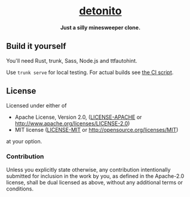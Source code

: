<div align="center">
  <h1><a href="https://www.sugoijan.dev/detonito/"<code>detonito</code></a></h1>
  <strong>Just a silly minesweeper clone.</strong>
</div>

## Build it yourself

You'll need Rust, trunk, Sass, Node.js and ttfautohint.

Use `trunk serve` for local testing. For actual builds see [the CI script](.github/workflows/pages.yml).

## License

Licensed under either of

* Apache License, Version 2.0, ([LICENSE-APACHE](LICENSE-APACHE) or http://www.apache.org/licenses/LICENSE-2.0)
* MIT license ([LICENSE-MIT](LICENSE-MIT) or http://opensource.org/licenses/MIT)

at your option.

### Contribution

Unless you explicitly state otherwise, any contribution intentionally
submitted for inclusion in the work by you, as defined in the Apache-2.0
license, shall be dual licensed as above, without any additional terms or
conditions.
